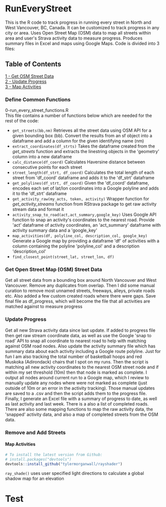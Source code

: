 # RunEveryStreet

This is the R code to track progress in running every street in North and West Vancouver, BC, Canada.  It can be customized to track progress in any city or area.  Uses Open Street Map (OSM) data to map all streets within area and user's Strava activity data to measure progress.  Produces summary files in Excel and maps using Google Maps.  Code is divided into 3 files:

## Table of Contents

[1 - Get OSM Street Data](#Get-Open-Street-Map-(OSM)-Street-Data)  
[2 - Update Progress](#Update-Progress)  
[3 - Map Activities](#Map-Activities)

### Define Common Functions  
0-run_every_street_functions.R  
This file contains a number of functions below which are needed for the rest of the code:  

- `get_streets(bb,nm)`  Retrieves all the street data using OSM API for a given bounding box (bb).  Convert the results from an sf object into a dataframe and add a column for the given identifying name (nm)  
- `extract_coordinates(df_strts)` Takes the dataframe created from the *get_streets* function and extracts the linestring objects in the 'geometry' column into a new dataframe  
- `calc_distance(df_coord)`  Calculates Haversine distance between consecutive points for each street  
- `street_length(df_strt, df_coord)` Calculates the total length of each street from 'df_coord' dataframe and adds it to the 'df_strt' dataframe  
- `get_polylines(df_strt, df_coord)` Given the 'df_coord' dataframe, encodes each set of lat/lon coordinates into a Google polyline and adds it to the 'df_strt' dataframe  
- `get_activity_raw(my_acts, token, activity)` Wrapper function for *get_activity_streams* function from RStrava package to get raw activity stream data and format it  
- `activity_snap_to_road(act,act_summary,google_key)` Uses Google API function to snap an activity's coordinates to the nearest road.  Provide 'act' dataframe of activity coordinates, an 'act_summary' dataframe with activity summary data and a 'google_key'  
- `map_activities(df, polyline_col, description_col, google_key)`  Generate a Google map by providing a dataframe 'df' of activities with a column containing the polyline 'polyline_col' and a description 'description_col'  
- `find_closest_point(street_lat, street_lon, df)` 


### Get Open Street Map (OSM) Street Data

Get all street data from a bounding box around North Vancouver and West Vancouver.  Remove any duplicates from overlap.  Then I did some manual curation to remove most unnamed streets, freeways, alleys, private roads etc.  Also added a few custom created roads where there were gaps.  Save final file as df_progress, which will become the file that all activities are matched against to measure progress <br>

### Update Progress

Get all new Strava activity data since last update.  If added to progress file then get raw stream coordinate data, as well as use the Google 'snap to road' API to snap all coordinate to nearest road to help with matching against OSM road nodes.  Also update the activity summary file which has summary data about each activity including a Google route polyline.  Just for fun I am also tracking the total number of basketball hoops and red Muskoka (Adirondack) chairs that I spot on my runs.  Then the script is matching all new activity coordinates to the nearest OSM street node and if within my set threshold (10m) then that node is marked as complete.  I output all nodes around current run to a Google map, which I review to manually update any nodes where were not marked as complete (just outside of 10m or an error in the activity tracking).  Those manual updates are saved to a .csv and then the script adds them to the progress file.  Finally, I generate an Excel file with a summary of progress to date, as well as last activity and last week.  There is a also a list of completed roads.  There are also some mapping functions to map the raw activity data, the 'snapped' activity data, and also a map of completed streets from the OSM data.

### Remove and Add Streets

#### Map Activities


``` r
# To install the latest version from Github:
# install.packages("devtools")
devtools::install_github("tylermorganwall/rayshader")
```
`ray_shade()` uses user specified light directions to calculate a global shadow map for an elevation

# Test
